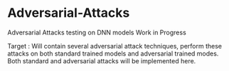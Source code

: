 # Adversarial-Attacks
Adversarial Attacks testing on DNN models
Work in Progress

Target : Will contain several adversarial attack techniques, perform these attacks on both standard trained models and adversarial trained modes. Both standard and adversarial attacks will be implemented here.
